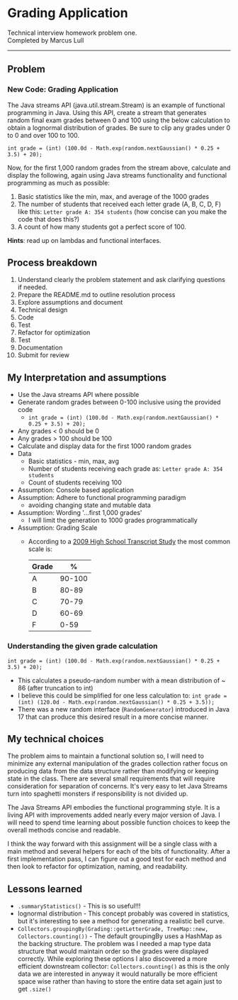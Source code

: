 # Grading Application
Technical interview homework problem one.  
Completed by Marcus Lull
___

## Problem
### New Code: Grading Application
The Java streams API (java.util.stream.Stream) is an example of functional programming in Java. Using this API, create a stream that generates random final exam grades between 0 and 100 using the below calculation to obtain a lognormal distribution of grades. Be sure to clip any grades under 0 to 0 and over 100 to 100.  

`int grade = (int) (100.0d - Math.exp(random.nextGaussian() * 0.25 + 3.5) + 20);`  

Now, for the first 1,000 random grades from the stream above, calculate and display the following, again using Java streams functionality and functional programming as much as possible:  
1. Basic statistics like the min, max, and average of the 1000 grades
2. The number of students that received each letter grade (A, B, C, D, F) like this: `Letter grade A: 354 students`
   (how concise can you make the code that does this?)
3. A count of how many students got a perfect score of 100.  


**Hints**: read up on lambdas and functional interfaces.

## Process breakdown
1. Understand clearly the problem statement and ask clarifying questions if needed.
2. Prepare the README.md to outline resolution process
3. Explore assumptions and document
4. Technical design
5. Code
6. Test
7. Refactor for optimization
8. Test
9. Documentation
10. Submit for review

## My Interpretation and assumptions
* Use the Java streams API where possible
* Generate random grades between 0-100 inclusive using the provided code
  * `int grade = (int) (100.0d - Math.exp(random.nextGaussian() * 0.25 + 3.5) + 20);`
* Any grades < 0 should be 0
* Any grades > 100 should be 100
* Calculate and display data for the first 1000 random grades
* Data
  * Basic statistics - min, max, avg
  * Number of students receiving each grade as: `Letter grade A: 354 students`
  * Count of students receiving 100
* Assumption: Console based application
* Assumption: Adhere to functional programming paradigm
  * avoiding changing state and mutable data
* Assumption: Wording '...first 1,000 grades'
  * I will limit the generation to 1000 grades programmatically
* Assumption: Grading Scale
  * According to a [2009 High School Transcript Study](https://en.wikipedia.org/wiki/Academic_grading_in_the_United_States#cite_note-2) the most common scale is:
  
    | Grade | %      |
    |-------|--------|
    | A     | 90-100 |
    | B     | 80-89  |
    | C     | 70-79  |
    | D     | 60-69  |
    | F     | 0-59   |

### Understanding the given grade calculation
`int grade = (int) (100.0d - Math.exp(random.nextGaussian() * 0.25 + 3.5) + 20);`  
* This calculates a pseudo-random number with a mean distribution of ~ 86 (after truncation to int)
* I believe this could be simplified for one less calculation to: `int grade = (int) (120.0d - Math.exp(random.nextGaussian() * 0.25 + 3.5));`
* There was a new random interface (`RandomGenerator`) introduced in Java 17 that can produce this desired result in a more concise manner.

## My technical choices
The problem aims to maintain a functional solution so, I will need to minimize any external manipulation of the grades collection rather focus on producing data from the data structure rather than modifying or keeping state in the class. There are several small requirements that will require consideration for separation of concerns. It's very easy to let Java Streams turn into spaghetti monsters if responsibility is not divided up.  

The Java Streams API embodies the functional programming style. It is a living API with improvements added nearly every major version of Java. I will need to spend time learning about possible function choices to keep the overall methods concise and readable.

I think the way forward with this assignment will be a single class with a main method and several helpers for each of the bits of functionality. After a first implementation pass, I can figure out a good test for each method and then look to refactor for optimization, naming, and readability.

## Lessons learned
* `.summaryStatistics()` - This is so useful!!!
* lognormal distribution - This concept probably was covered in statistics, but it's interesting to see a method for generating a realistic bell curve.
* `Collectors.groupingBy(Grading::getLetterGrade, TreeMap::new, Collectors.counting())` - The default groupingBy uses a HashMap as the backing structure. The problem was I needed a map type data structure that would maintain order so the grades were displayed correctly. While exploring these options I also discovered a more efficient downstream collector: `Collectors.counting()` as this is the only data we are interested in anyway it would naturally be more efficient space wise rather than having to store the entire data set again just to get `.size()`


